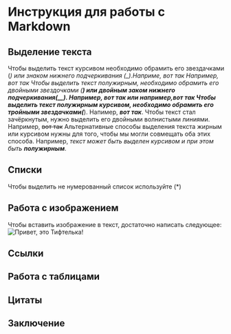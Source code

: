 # Инструкция для работы с Markdown

## Выделение текста


Чтобы выделить текст курсивом необходимо обрамить его звездачками (*) или знаком нижнего подчеркивания (_).Наприме, _вот так_ Например, *вот так*
Чтобы выделить текст полужирным, необходимо обрамить его двойными звездочками (**) или двойным заком нижнего подчеркивания(__). Например, __вот так__ или например,**вот так**
Чтобы выделить текст полужирным курсивом, необходимо обрамить его тройными звездачками(***). Напимер, ***вот так***.
Чтобы текст стал зачёркнутым, нужно выделить его двойными волнистыми линиями. Например, ~~вот так~~ 
Альтернативные способы выделения текста жирным или курсивом нужны для того, чтобы мы могли совмещать оба этих способа. Например, _текст может быть выделен курсивом и при этом быть **полужирным**_.

## Списки
Чтобы выделить не нумерованный список используйте (*)
## Работа с изображением
Чтобы вставить изображение в текст, достаточно написать следующее: ![Привет, это Тифтелька!](%D0%A2%D0%B8%D1%84%D1%82%D0%B5%D0%BB%D1%8C%D0%BA%D0%B0.jpg)
## Ссылки

## Работа с таблицами

## Цитаты

## Заключение